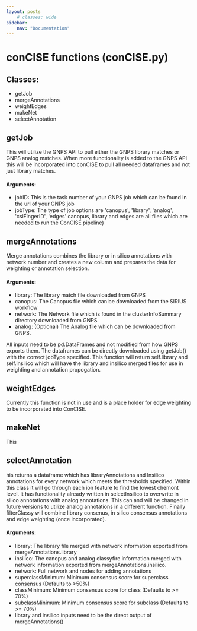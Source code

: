 ```yaml
---
layout: posts
    # classes: wide
sidebar:
    nav: "Documentation"
---
```

# conCISE functions (conCISE.py)
## Classes:
- getJob
- mergeAnnotations
- weightEdges
- makeNet
- selectAnnotation

## getJob
This will utilize the GNPS API to pull either the GNPS library matches or GNPS analog matches. When more functionality is added to the GNPS API this will be incorporated into conCISE to pull all needed dataframes and not just library matches.

#### Arguments:
- jobID: This is the task number of your GNPS job which can be found in the url of your GNPS job
- jobType: The type of job options are 'canopus', 'library', 'analog', 'csiFingerID', 'edges' canopus, library and edges are all files which are needed to run the ConCISE pipeline)

## mergeAnnotations
Merge annotations combines the library or in silico annotations with network number and creates a new column and prepares the data for weighting or annotation selection.

#### Arguments:
- library: The library match file downloaded from GNPS
- canopus: The Canopus file which can be downloaded from the SIRIUS workflow
- network: The Network file which is found in the clusterInfoSummary directory downloaded from GNPS
- analog: (Optional) The Analog file which can be downloaded from GNPS.

All inputs need to be pd.DataFrames and not modified from how GNPS exports them.
The dataframes can be directly downloaded using getJob() with the correct jobType specified. 
This function will return self.library and self.insilico which will have the library and insilico merged files for use in weighting and annotation propogation.

## weightEdges
Currently this function is not in use and is a place holder for edge weighting to be incorporated into ConCISE.

## makeNet
This 

## selectAnnotation
his returns a dataframe which has libraryAnnotations and Insilico annotations for every network which meets the thresholds specified. Within this class it will go through each ion feature to find the lowest chemont level. It has functionality already written in selectInsilico to overwrite in silico annotations with analog annotations. This can and will be changed in future versions to utilize analog annotations in a different function. Finally filterClassy will combine library consenus, in silico consensus annotations and edge weighting (once incorporated).

#### Arguments:
- library: The library file merged with network information exported from mergeAnnotations.library
- insilico: The canopus and analog classyfire information merged with network information exported from mergeAnnotations.insilico.
- network: Full network and nodes for adding annotations
- superclassMinimum: Minimum consensus score for superclass consensus (Defaults to >50%)
- classMinimum: Minimum consensus score for class (Defaults to >= 70%)
- subclassMinimum: Minimum consensus score for subclass (Defaults to >= 70%) 
- library and insilico inputs need to be the direct output of mergeAnnotations()  
